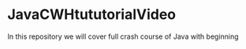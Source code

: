 # JavaCWHtututorialVideo
In this repository we will cover full crash course of Java with beginning 
